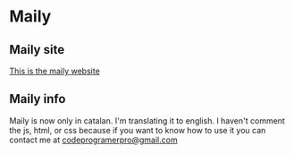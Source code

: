 # Maily
## Maily site
[This is the maily website](https://resolquem.github.io/maily/)
## Maily info
Maily is now only in catalan. I'm translating it to english.
I haven't comment the js, html, or css because if you want to know how to use it you can contact me at [codeprogramerpro@gmail.com](https://mail.google.com/mail/u/0/?source=mailto&to=codeprogramerpro@gmail.com&fs=1&tf=cm)
